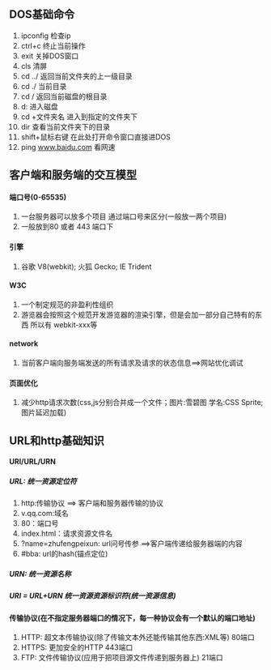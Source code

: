 ## DOS基础命令
1. ipconfig 检查ip
2. ctrl+c 终止当前操作
3. exit 关掉DOS窗口
4. cls 清屏
5. cd ../ 返回当前文件夹的上一级目录
6. cd ./ 当前目录
7. cd / 返回当前磁盘的根目录
8. d: 进入磁盘
9. cd +文件夹名 进入到指定的文件夹下
10. dir 查看当前文件夹下的目录
11. shift+鼠标右键 在此处打开命令窗口直接进DOS
12. ping www.baidu.com 看网速
## 客户端和服务端的交互模型
#### 端口号(0-65535)
1. 一台服务器可以放多个项目 通过端口号来区分(一般放一两个项目)
2. 一般放到80 或者 443 端口下
#### 引擎
1. 谷歌 V8(webkit); 火狐 Gecko; IE Trident
#### W3C
1. 一个制定规范的非盈利性组织
2. 游览器会按照这个规范开发游览器的渲染引擎，但是会加一部分自己特有的东西 所以有 webkit-xxx等
#### network
1. 当前客户端向服务端发送的所有请求及请求的状态信息==>网站优化调试
#### 页面优化
1. 减少http请求次数(css,js分别合并成一个文件；图片:雪碧图 学名:CSS Sprite; 图片延迟加载)
## URL和http基础知识
#### URI/URL/URN
##### URL: 统一资源定位符
1. http:传输协议 ==> 客户端和服务器传输的协议
2. v.qq.com:域名
3. 80：端口号
4. index.html：请求资源文件名
5. ?name=zhufengpeixun: url问号传参 ==>客户端传递给服务器端的内容
6. #bba: url的hash(锚点定位)
##### URN: 统一资源名称
##### URI = URL+URN 统一资源资源标识符(统一资源信息)
#### 传输协议(在不指定服务器端口的情况下，每一种协议会有一个默认的端口地址)
1. HTTP: 超文本传输协议(除了传输文本外还能传输其他东西:XML等)  80端口
2. HTTPS: 更加安全的HTTP 443端口
3. FTP: 文件传输协议(应用于把项目源文件传递到服务器上) 21端口
